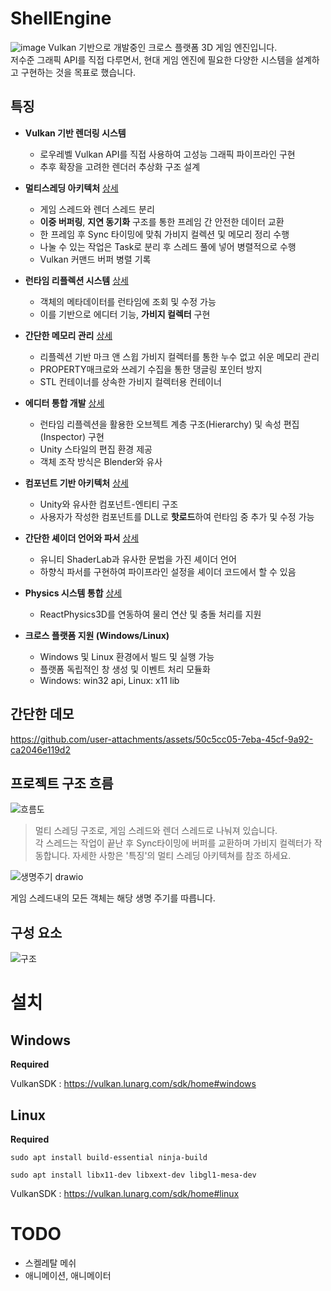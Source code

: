 # ShellEngine
![image](https://github.com/user-attachments/assets/f57f7cb3-3e14-4393-8339-fb6bcddbf579)
Vulkan 기반으로 개발중인 크로스 플랫폼 3D 게임 엔진입니다.</br>
저수준 그래픽 API를 직접 다루면서, 현대 게임 엔진에 필요한 다양한 시스템을 설계하고 구현하는 것을 목표로 했습니다.

## 특징
- **Vulkan 기반 렌더링 시스템**  
  - 로우레벨 Vulkan API를 직접 사용하여 고성능 그래픽 파이프라인 구현
  - 추후 확장을 고려한 렌더러 추상화 구조 설계

- **멀티스레딩 아키텍처** [상세](https://github.com/Shell4026/ShellEngine/blob/main/Multithreading.md)
  - 게임 스레드와 렌더 스레드 분리
  - **이중 버퍼링**, **지연 동기화** 구조를 통한 프레임 간 안전한 데이터 교환
  - 한 프레임 후 Sync 타이밍에 맞춰 가비지 컬렉션 및 메모리 정리 수행
  - 나눌 수 있는 작업은 Task로 분리 후 스레드 풀에 넣어 병렬적으로 수행
  - Vulkan 커맨드 버퍼 병렬 기록

- **런타임 리플렉션 시스템** [상세](https://github.com/Shell4026/ShellEngine/blob/main/Reflection.md)  
  - 객체의 메타데이터를 런타임에 조회 및 수정 가능
  - 이를 기반으로 에디터 기능, **가비지 컬렉터** 구현

- **간단한 메모리 관리** [상세](https://github.com/Shell4026/ShellEngine/blob/main/GC.md)
  - 리플렉션 기반 마크 앤 스윕 가비지 컬렉터를 통한 누수 없고 쉬운 메모리 관리
  - PROPERTY매크로와 쓰레기 수집을 통한 댕글링 포인터 방지
  - STL 컨테이너를 상속한 가비지 컬렉터용 컨테이너

- **에디터 통합 개발** [상세](https://github.com/Shell4026/ShellEngine/blob/main/Editor.md)
  - 런타임 리플렉션을 활용한 오브젝트 계층 구조(Hierarchy) 및 속성 편집(Inspector) 구현
  - Unity 스타일의 편집 환경 제공
  - 객체 조작 방식은 Blender와 유사

- **컴포넌트 기반 아키텍처** [상세](https://github.com/Shell4026/ShellEngine/blob/main/Component.md)
  - Unity와 유사한 컴포넌트-엔티티 구조
  - 사용자가 작성한 컴포넌트를 DLL로 **핫로드**하여 런타임 중 추가 및 수정 가능

- **간단한 셰이더 언어와 파서** [상세](https://github.com/Shell4026/ShellEngine/blob/main/Shader.md)
  - 유니티 ShaderLab과 유사한 문법을 가진 셰이더 언어
  - 하향식 파서를 구현하여 파이프라인 설정을 셰이더 코드에서 할 수 있음

- **Physics 시스템 통합** [상세](https://github.com/Shell4026/ShellEngine/blob/main/Physics.md)
  - ReactPhysics3D를 연동하여 물리 연산 및 충돌 처리를 지원

- **크로스 플랫폼 지원 (Windows/Linux)**  
  - Windows 및 Linux 환경에서 빌드 및 실행 가능
  - 플랫폼 독립적인 창 생성 및 이벤트 처리 모듈화
  - Windows: win32 api, Linux: x11 lib

## 간단한 데모
https://github.com/user-attachments/assets/50c5cc05-7eba-45cf-9a92-ca2046e119d2

## 프로젝트 구조 흐름

![흐름도](https://github.com/user-attachments/assets/79eef4d4-5b85-4093-8597-183433164c18)
> 멀티 스레딩 구조로, 게임 스레드와 렌더 스레드로 나눠져 있습니다. </br>
> 각 스레드는 작업이 끝난 후 Sync타이밍에 버퍼를 교환하며 가비지 컬렉터가 작동합니다.
> 자세한 사항은 '특징'의 멀티 스레딩 아키텍쳐를 참조 하세요.

![생명주기 drawio](https://github.com/user-attachments/assets/ffee5ba7-44ab-4733-bbaf-6d486e343fe0)

게임 스레드내의 모든 객체는 해당 생명 주기를 따릅니다.

## 구성 요소
![구조](https://github.com/user-attachments/assets/2cbb3291-e7cd-4441-86dc-6fe32df651c6)

# 설치
## Windows

**Required**

VulkanSDK : https://vulkan.lunarg.com/sdk/home#windows

## Linux

**Required**
```
sudo apt install build-essential ninja-build
```
```
sudo apt install libx11-dev libxext-dev libgl1-mesa-dev
```
VulkanSDK : https://vulkan.lunarg.com/sdk/home#linux

# TODO
- 스켈레탈 메쉬
- 애니메이션, 애니메이터
